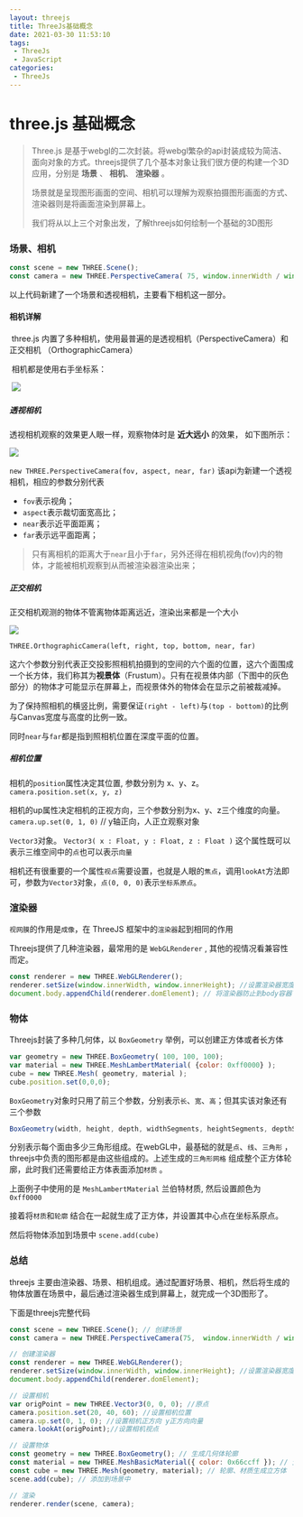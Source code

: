 ```yaml
---
layout: threejs
title: ThreeJs基础概念
date: 2021-03-30 11:53:10
tags:
 - ThreeJs
 - JavaScript
categories:
 - ThreeJs
---
```




# three.js  基础概念



> Three.js 是基于webgl的二次封装。将webgl繁杂的api封装成较为简洁、面向对象的方式。threejs提供了几个基本对象让我们很方便的构建一个3D应用，分别是 **场景** 、 **相机**、 **渲染器** 。
>
> 场景就是呈现图形画面的空间、相机可以理解为观察拍摄图形画面的方式、渲染器则是将画面渲染到屏幕上。
>
> 我们将从以上三个对象出发，了解threejs如何绘制一个基础的3D图形



<!-- more -->

### 场景、相机



```javascript
const scene = new THREE.Scene();
const camera = new THREE.PerspectiveCamera( 75, window.innerWidth / window.innerHeight, 0.1, 1000 );
```



以上代码新建了一个场景和透视相机，主要看下相机这一部分。



#### 相机详解

​	three.js 内置了多种相机，使用最普遍的是透视相机（PerspectiveCamera）和正交相机 （OrthographicCamera）

​	相机都是使用右手坐标系：

​	![](https://bkimg.cdn.bcebos.com/pic/08f790529822720e84007b1870cb0a46f31fab02?x-bce-process=image/resize,m_lfit,w_640,limit_1)



##### 透视相机

透视相机观察的效果更人眼一样，观察物体时是 **近大远小** 的效果， 如下图所示：

![](https://user-gold-cdn.xitu.io/2018/12/25/167e5f89cca8dd1f?imageView2/0/w/1280/h/960/format/)



`new THREE.PerspectiveCamera(fov, aspect, near, far)` 该api为新建一个透视相机，相应的参数分别代表

- `fov`表示视角；
- `aspect`表示裁切面宽高比；
- `near`表示近平面距离；
- `far`表示远平面距离；



> 只有离相机的距离大于`near`且小于`far`，另外还得在相机视角(fov)内的物体，才能被相机观察到从而被渲染器渲染出来；



##### 正交相机

正交相机观测的物体不管离物体距离远近，渲染出来都是一个大小



![](https://www.ituring.com.cn/download/01YiZI4zr57Q.small)



`THREE.OrthographicCamera(left, right, top, bottom, near, far)`

这六个参数分别代表正交投影照相机拍摄到的空间的六个面的位置，这六个面围成一个长方体，我们称其为**视景体**（Frustum）。只有在视景体内部（下图中的灰色部分）的物体才可能显示在屏幕上，而视景体外的物体会在显示之前被裁减掉。

为了保持照相机的横竖比例，需要保证`(right - left)`与`(top - bottom)`的比例与Canvas宽度与高度的比例一致。

同时`near`与`far`都是指到照相机位置在深度平面的位置。



##### 相机位置

相机的`position`属性决定其位置, 参数分别为 x、y、z。   `camera.position.set(x, y, z)`



相机的up属性决定相机的正视方向，三个参数分别为x、y、z三个维度的向量。   `camera.up.set(0, 1, 0)`  // y轴正向，人正立观察对象



`Vector3`对象。   `Vector3( x : Float, y : Float, z : Float )`  这个属性既可以表示三维空间中的`点`也可以表示`向量`



相机还有很重要的一个属性`视点`需要设置，也就是人眼的`焦点`，调用`lookAt`方法即可，参数为`Vector3`对象，`点(0, 0, 0)`表示`坐标系原点`。





### 渲染器

`视网膜`的作用是`成像`，在 ThreeJS 框架中的`渲染器`起到相同的作用

Threejs提供了几种渲染器，最常用的是 `WebGLRenderer` , 其他的视情况看兼容性而定。

```javascript
const renderer = new THREE.WebGLRenderer();
renderer.setSize(window.innerWidth, window.innerHeight); //设置渲染器宽度和高度
document.body.appendChild(renderer.domElement); // 将渲染器防止到body容器下
```





### 物体

Threejs封装了多种几何体，以 `BoxGeometry` 举例，可以创建正方体或者长方体

```javascript
var geometry = new THREE.BoxGeometry( 100, 100, 100);
var material = new THREE.MeshLambertMaterial( {color: 0xff0000} );
cube = new THREE.Mesh( geometry, material );
cube.position.set(0,0,0);
```



`BoxGeometry`对象时只用了前三个参数，分别表示`长`、`宽`、`高`；但其实该对象还有三个参数

```javascript
BoxGeometry(width, height, depth, widthSegments, heightSegments, depthSegments)
```

分别表示每个面由多少三角形组成。在webGL中，最基础的就是`点`、`线`、`三角形` ，threejs中负责的图形都是由这些组成的。上述生成的`三角形网格` 组成整个正方体轮廓，此时我们还需要给正方体表面添加`材质` 。

上面例子中使用的是 `MeshLambertMaterial`  兰伯特材质, 然后设置颜色为 `0xff0000`



接着将`材质`和`轮廓` 结合在一起就生成了正方体，并设置其中心点在坐标系原点。

然后将物体添加到场景中 `scene.add(cube)`



### 总结



threejs 主要由渲染器、场景、相机组成。通过配置好场景、相机，然后将生成的物体放置在场景中，最后通过渲染器生成到屏幕上，就完成一个3D图形了。

下面是threejs完整代码

```javascript
const scene = new THREE.Scene(); // 创建场景
const camera = new THREE.PerspectiveCamera(75,  window.innerWidth / window.innerHeight,  0.1,  1000); // 创建相机

// 创建渲染器
const renderer = new THREE.WebGLRenderer();
renderer.setSize(window.innerWidth, window.innerHeight); //设置渲染器宽度和高度
document.body.appendChild(renderer.domElement);

// 设置相机
var origPoint = new THREE.Vector3(0, 0, 0); //原点
camera.position.set(20, 40, 60); //设置相机位置
camera.up.set(0, 1, 0); //设置相机正方向 y正方向向量
camera.lookAt(origPoint);//设置相机视点

// 设置物体
const geometry = new THREE.BoxGeometry(); // 生成几何体轮廓
const material = new THREE.MeshBasicMaterial({ color: 0x66ccff }); // 生成几何体材质
const cube = new THREE.Mesh(geometry, material); // 轮廓、材质生成立方体
scene.add(cube); // 添加到场景中

// 渲染
renderer.render(scene, camera);
```

